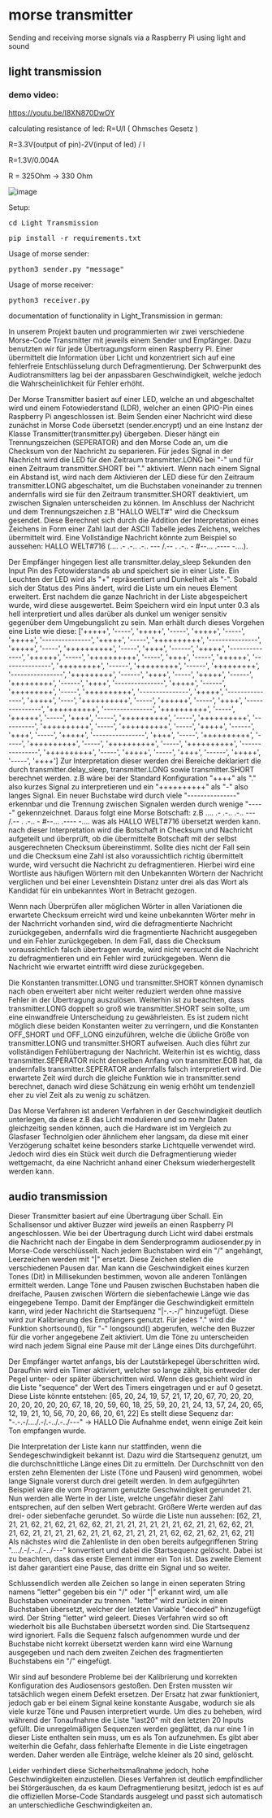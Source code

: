 # morse transmitter
Sending and receiving morse signals via a Raspberry Pi using light and sound


## light transmission

### demo video:
<a>https://youtu.be/I8XN870DwOY</a>

calculating resistance of led:
R=U/I ( Ohmsches Gesetz )

R=3.3V(output of pin)-2V(input of led) / I

R=1.3V/0.004A

R = 325Ohm -> 330 Ohm  


![image](https://gpiozero.readthedocs.io/en/stable/_images/pin_layout.svg)



Setup:
<pre>cd Light_Transmission</pre>  
<pre>pip install -r requirements.txt </pre>  

Usage of morse sender:  
<pre>python3 sender.py "message"</pre>  

Usage of morse receiver: 
<pre>python3 receiver.py</pre>  

documentation of functionality in Light_Transmission in german:  

In unserem Projekt bauten und programmierten wir zwei verschiedene Morse-Code Transmitter mit jeweils einem Sender und Empfänger.
Dazu benutzten wir für jede Übertragungsform einen Raspberry Pi.
Einer übermittelt die Information über Licht und konzentriert sich auf eine fehlerfreie Entschlüsselung durch Defragmentierung.
Der Schwerpunkt des Audiotransmitters lag bei der anpassbaren Geschwindigkeit, welche jedoch die Wahrscheinlichkeit für Fehler erhöht.

Der Morse Transmitter basiert auf einer LED, welche an und abgeschaltet wird und einem Fotowiederstand (LDR), welcher an einen GPIO-Pin eines Raspberry Pi angeschlossen ist.
Beim Senden einer Nachricht wird diese zunächst in Morse Code übersetzt (sender.encrypt) und an eine Instanz der Klasse Transmitter(transmitter.py) übergeben. Dieser hängt ein Trennungszeichen (SEPERATOR) and den Morse Code an, um die Checksum von der Nachricht zu separieren.
Für jedes Signal in der Nachricht wird die LED für den Zeitraum transmitter.LONG bei "-" und für einen Zeitraum transmitter.SHORT bei "." aktiviert. Wenn nach einem Signal ein Abstand ist, wird nach dem Aktivieren der LED diese für den Zeitraum transmitter.LONG abgeschaltet, um die Buchstaben voneinander zu trennen andernfalls wird sie für den Zeitraum transmitter.SHORT deaktiviert, um zwischen Signalen unterscheiden zu können.
Im Anschluss der Nachricht und dem Trennungszeichen z.B "HALLO WELT#" wird die Checksum gesendet. Diese Berechnet sich durch die Addition der Interpretation eines Zeichens in Form einer Zahl laut der ASCII Tabelle jedes Zeichens, welches übermittelt wird.
Eine Vollständige Nachricht könnte zum Beispiel so aussehen: HALLO WELT#716 (.... .- .-.. .-.. --- /.-- . .-.. - #--... .---- -....).


Der Empfänger hingegen liest alle transmitter.delay_sleep Sekunden den Input Pin des Fotowiderstands ab und speichert sie in einer Liste. Ein Leuchten der LED wird als "+" repräsentiert und Dunkelheit als "-". Sobald sich der Status des Pins ändert, wird die Liste um ein neues Element erweitert.
Erst nachdem die ganze Nachricht in der Liste abgespeichert wurde, wird diese ausgewertet.
Beim Speichern wird ein Input unter 0.3 als hell interpretiert und alles darüber als dunkel um weniger sensitiv gegenüber dem Umgebungslicht zu sein.
Man erhält durch dieses Vorgehen eine Liste wie diese: ['+++++', '-----', '+++++', '-----', '+++++', '-----', '+++++', '---------------', '+++++', '-----', '++++++++++', '---------------', '+++++', '-----', '++++++++++', '-----', '++++', '------', '+++++', '--------------', '++++++', '-----', '++++++++++', '-----', '++++', '-----', '++++++', '---------------', '+++++++++', '------', '+++++++++', '------', '+++++++++', '----------------', '+++++++++', '------', '++++', '-----', '+++++', '------', '+++++++++', '------', '++++', '---------------', '+++++', '------', '+++++++++', '-----', '++++++++++', '---------------', '+++++', '---------------', '+++++', '----', '++++++++++', '-----', '++++++', '-----', '++++', '---------------', '++++++++++', '---------------', '++++++++++', '-----', '++++++', '-----', '++++', '-----', '++++++++++', '-----', '++++++++++', '----------', '++++++++++', '-----', '++++++++++', '-----', '+++++', '------', '++++', '-----', '+++++', '----------------', '++++', '-----', '++++++++++', '-----', '++++++++++', '-----', '++++++++++', '-----', '++++++++++', '---------------', '++++++++++', '-----', '+++++', '-----', '++++', '------', '+++++', '-----', '++++']
Zur Interpretation dieser werden drei Bereiche deklariert die durch transmitter.delay_sleep, transmitter.LONG sowie transmitter.SHORT berechnet werden.
z.B wäre bei der Standard Konfiguration "++++" als "." also kurzes Signal zu interpretieren und ein "++++++++++" als "-" also langes Signal.
Ein neuer Buchstabe wird durch viele "---------------" erkennbar und die Trennung zwischen Signalen werden durch wenige "-----" gekennzeichnet.
Daraus folgt eine Morse Botschaft: z.B .... .- .-.. .-.. --- /.-- . .-.. - #--... .---- -.... was als HALLO WELT#716 übersetzt werden kann.
nach dieser Interpretation wird die Botschaft in Checksum und Nachricht aufgeteilt und überprüft, ob die übermittelte Botschaft mit der selbst ausgerechneten Checksum übereinstimmt.
Sollte dies nicht der Fall sein und die Checksum eine Zahl ist also voraussichtlich richtig übermittelt wurde, wird versucht die Nachricht zu defragmentieren.
Hierbei wird eine Wortliste aus häufigen Wörtern mit den Unbekannten Wörtern der Nachricht verglichen und bei einer Levenshtein Distanz unter drei als das Wort als Kandidat für ein unbekanntes Wort in Betracht gezogen.

Wenn nach Überprüfen aller möglichen Wörter in allen Variationen die erwartete Checksum erreicht wird und keine unbekannten Wörter mehr in der Nachrricht vorhanden sind, wird die defragmentierte Nachricht zurückgegeben, andernfalls wird die fragmentierte Nachricht ausgegeben und ein Fehler zurückgegeben.
In dem Fall, dass die Checksum voraussichtlich falsch übertragen wurde, wird nicht versucht die Nachricht zu defragmentieren und ein Fehler wird zurückgegeben.
Wenn die Nachricht wie erwartet eintrifft wird diese zurückgegeben.

Die Konstanten transmitter.LONG und transmitter.SHORT können dynamisch nach oben erweitert aber nicht weiter reduziert werden ohne massive Fehler in der Übertragung auszulösen. Weiterhin ist zu beachten, dass transmitter.LONG doppelt so groß wie transmitter.SHORT sein sollte, um eine einwandfreie Unterscheidung zu gewährleisten.
Es ist zudem nicht möglich diese beiden Konstanten weiter zu verringern, und die Konstanten OFF_SHORT und OFF_LONG einzuführen, welche die übliche Größe von transmitter.LONG und transmitter.SHORT aufweisen.
Auch dies führt zur vollständigen Fehlübertragung der Nachricht.
Weiterhin ist es wichtig, dass transmitter.SEPERATOR nicht denselben Anfang von transmitter.EOB hat, da andernfalls transmitter.SEPERATOR andernfalls falsch interpretiert wird.
Die erwartete Zeit wird durch die gleiche Funktion wie in transmitter.send berechnet, danach wird diese Schätzung ein wenig erhöht um tendenziell eher zu viel Zeit als zu wenig zu schätzen.

Das Morse Verfahren ist anderen Verfahren in der Geschwindigkeit deutlich unterlegen, da diese z.B das Licht modulieren und so mehr Daten gleichzeitig senden können, auch die Hardware ist im Vergleich zu Glasfaser Technolgien oder ähnlichem eher langsam, da diese mit einer Verzögerung schaltet keine besonders starke Lichtquelle verwendet wird.
Jedoch wird dies ein Stück weit durch die Defragmentierung wieder wettgemacht, da eine Nachricht anhand einer Cheksum wiederhergestellt werden kann.



## audio transmission

Dieser Transmitter basiert auf eine Übertragung über Schall. Ein Schallsensor und aktiver Buzzer wird jeweils an einen Raspberry PI angeschlossen. Wie bei der
Übertragung durch Licht wird dabei erstmals die Nachricht nach der Eingabe in dem Senderprogramm audiosender.py in Morse-Code verschlüsselt. Nach jedem Buchstaben wird
ein "/" angehängt, Leerzeichen werden mit "|" ersetzt. Diese Zeichen stellen die verschiedenen Pausen dar.
Man kann die Geschwindigkeit eines kurzen Tones (Dit) in Millisekunden bestimmen, wovon alle anderen Tonlängen ermittelt werden. Lange Töne und Pausen zwischen
Buchstaben haben die dreifache, Pausen zwischen Wörtern die siebenfachewie Länge wie das eingegebene Tempo.
Damit der Empfänger die Geschwindigkeit ermitteln kann, wird jeder Nachricht die Startsequenz "|-.-.-/" hinzugefügt. Diese wird zur Kalibrierung des Empfängers genutzt.
Für jedes "." wird die Funktion shortsound(), für "-" longsound() abgerufen, welche den Buzzer für die vorher angegebene Zeit aktiviert.
Um die Töne zu unterscheiden wird nach jedem Signal eine Pause mit der Länge eines Dits durchgeführt.

Der Empfänger wartet anfangs, bis der Lautstärkepegel überschritten wird. Daraufhin wird ein Timer aktiviert, welcher so lange zählt, bis 
entweder der Pegel unter- oder später überschritten wird. Wenn dies geschieht wird in die Liste "sequence" der Wert des Timers eingetragen und er auf 0 gesetzt.
Diese Liste könnte entstehen: [65, 20, 24, 19, 57, 21, 17, 20, 67, 70, 20, 20, 20, 20, 20, 20, 20, 67, 18, 20, 59, 60, 18, 25, 59, 20, 21, 24, 13, 57, 24, 20, 65, 12, 
19, 21, 10, 56, 70, 20, 66, 20, 61, 22]  Es stellt diese Sequenz dar:    "-.-.-/..../.-/.-../.-../---"   -> HALLO
Die Aufnahme endet, wenn einige Zeit kein Ton empfangen wurde.

Die Interpretation der Liste kann nur stattfinden, wenn die Sendegeschwindigkeit bekannt ist. Dazu wird die Startsequenz genutzt, um die durchschnittliche Länge eines 
Dit zu ermitteln. Der Durchschnitt von den ersten zehn Elementen der Liste (Töne und Pausen) wird genommen, wobei lange Signale vorerst durch drei geteilt werden.
In dem aufgegührten Beispiel wäre die vom Programm genutzte Geschwindigkeit gerundet 21. Nun werden alle Werte in der Liste, welche ungefähr dieser Zahl entsprechen, auf
den selben Wert gebracht. Größere Werte werden auf das drei- oder siebenfache gerundet.
So würde die Liste nun aussehen: [62, 21, 21, 21, 62, 21, 62, 21, 62, 62, 21, 21, 21, 21, 21, 21, 21, 62, 21, 21, 62, 62, 21, 21, 62, 21, 21, 21, 21, 62, 21, 21, 62, 21, 
21, 21, 21, 62, 62, 21, 62, 21, 62, 21]
Als nächstes wird die Zahlenliste in den oben bereits aufgegriffenen String "..../.-/.-../.-../---" konvertiert und dabei die Startsequenz gelöscht. Dabei ist zu 
beachten, dass das erste Element
immer ein Ton ist. Das zweite Element ist daher garantiert eine Pause, das dritte ein Signal und so weiter.

Schlussendlich werden alle Zeichen so lange in einen seperaten String namens "letter" gegeben bis ein "/" oder "|" erkannt wird, um alle Buchstaben voneinander zu 
trennen. "letter" wird zurück in einen Buchstaben übersetzt, welcher der letzten Variable "decoded" hinzugefügt wird. Der String "letter" wird geleert. 
Dieses Verfahren wird so oft wiederholt bis alle Buchstaben übersetzt worden sind. Die Startsequenz wird ignoriert.
Falls die Sequenz falsch aufgenommen wurde und der Buchstabe nicht korrekt übersetzt werden kann wird eine Warnung ausgegeben und nach dem zweiten Zeichen des 
fragmentierten Buchstabens ein "/" eingefügt.

Wir sind auf besondere Probleme bei der Kalibrierung und korrekten Konfiguration des Audiosensors gestoßen. Den Ersten mussten wir tatsächlich wegen einem Defekt 
ersetzen. Der Ersatz hat zwar funktioniert, jedoch gab er bei einem Signal keine konstante Ausgabe, wodurch sie als viele kurze Töne und Pausen interpretiert wurde.
Um dies zu beheben, wird während der Tonaufnahme die Liste "last20" mit den letzten 20 Inputs gefüllt. Die unregelmäßigen Sequenzen werden geglättet, da nur eine 1 in 
dieser Liste enthalten sein muss, um es als Ton aufzunehmen.
Es gibt aber weiterhin die Gefahr, dass fehlerhafte Elemente in die Liste eingetragen werden. Daher werden alle Einträge, welche kleiner als 20 sind, gelöscht.

Leider verhindert diese Sicherheitsmaßnahme jedoch, hohe Geschwindigkeiten einzustellen.
Dieses Verfahren ist deutlich empfindlicher bei Störgeräuschen, da es kaum Defragmentierung besitzt, jedoch ist es auf die offiziellen Morse-Code Standards ausgelegt und passt sich automatisch an unterschiedliche Geschwindigkeiten an.

